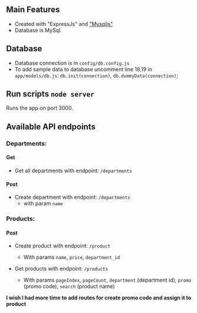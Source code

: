 ## Main Features

- Created with "ExpressJs" and ["Mysqljs"](https://github.com/mysqljs/mysql)
- Database is MySql.

## Database

- Database connection is in `config/db.config.js`
- To add sample data to database uncomment line 18,19 in `app/models/db.js`: `db.init(connection)`, `db.dummyData(connection)`;

## Run scripts `node server`

Runs the app on port 3000.<br />

## Available API endpoints

### Departments:

#### Get

- Get all departments with endpoint: `/departments`

#### Post

- Create department with endpoint: `/departments`
  - with param `name`

### Products:

#### Post

- Create product with endpoint: `/product`

  - With params `name`, `price`, `department_id`

- Get products with endpoint: `/products`
  - With params `pageIndex`, `pageCount`, `department` (department id), `promo` (promo code), `search` (product name)

<b>I wish I had more time to add routes for create promo code and assign it to product</b>
